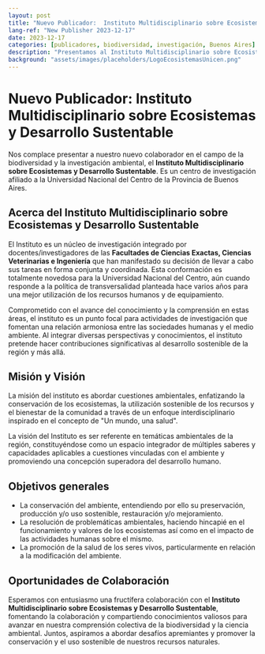 ```yaml
---
layout: post
title: "Nuevo Publicador:  Instituto Multidisciplinario sobre Ecosistemas y Desarrollo Sustentable"
lang-ref: "New Publisher 2023-12-17"
date: 2023-12-17
categories: [publicadores, biodiversidad, investigación, Buenos Aires]
description: "Presentamos al Instituto Multidisciplinario sobre Ecosistemas y Desarrollo Sustentable, un instituto dedicado a la investigación en biodiversidad y medio ambiente."
background: "assets/images/placeholders/LogoEcosistemasUnicen.png"
---
```


# Nuevo Publicador: Instituto Multidisciplinario sobre Ecosistemas y Desarrollo Sustentable

Nos complace presentar a nuestro nuevo colaborador en el campo de la biodiversidad y la investigación ambiental, el **Instituto Multidisciplinario sobre Ecosistemas y Desarrollo Sustentable**. Es un centro de investigación afiliado a la Universidad Nacional del Centro de la Provincia de Buenos Aires. 

## Acerca del Instituto Multidisciplinario sobre Ecosistemas y Desarrollo Sustentable

El Instituto es un núcleo de investigación integrado por docentes/investigadores de las **Facultades de Ciencias Exactas, Ciencias Veterinarias e Ingeniería** que han manifestado su decisión de llevar a cabo sus tareas en forma conjunta y coordinada. Esta conformación es totalmente novedosa para la Universidad Nacional del Centro, aún cuando responde a la política de transversalidad planteada hace varios años para una mejor utilización de los recursos humanos y de equipamiento.


Comprometido con el avance del conocimiento y la comprensión en estas áreas, el instituto es un punto focal para actividades de investigación que fomentan una relación armoniosa entre las sociedades humanas y el medio ambiente. Al integrar diversas perspectivas y conocimientos, el instituto pretende hacer contribuciones significativas al desarrollo sostenible de la región y más allá.

## Misión y Visión

La misión del instituto es abordar cuestiones ambientales, enfatizando la conservación de los ecosistemas, la utilización sostenible de los recursos y el bienestar de la comunidad a través de un enfoque interdisciplinario inspirado en el concepto de "Un mundo, una salud".

La visión del Instituto es ser referente en temáticas ambientales de la región, constituyéndose como un espacio integrador de múltiples saberes y capacidades aplicables a cuestiones vinculadas con el ambiente y promoviendo una concepción superadora del desarrollo humano.

## Objetivos generales

* La conservación del ambiente, entendiendo por ello su preservación, producción y/o uso sostenible, restauración y/o mejoramiento.
* La resolución de problemáticas ambientales, haciendo hincapié en el funcionamiento y valores de los ecosistemas así como en el impacto de las actividades humanas sobre el mismo.
* La promoción de la salud de los seres vivos, particularmente en relación a la modificación del ambiente.


## Oportunidades de Colaboración

Esperamos con entusiasmo una fructífera colaboración con el **Instituto Multidisciplinario sobre Ecosistemas y Desarrollo Sustentable**, fomentando la colaboración y compartiendo conocimientos valiosos para avanzar en nuestra comprensión colectiva de la biodiversidad y la ciencia ambiental. Juntos, aspiramos a abordar desafíos apremiantes y promover la conservación y el uso sostenible de nuestros recursos naturales.


